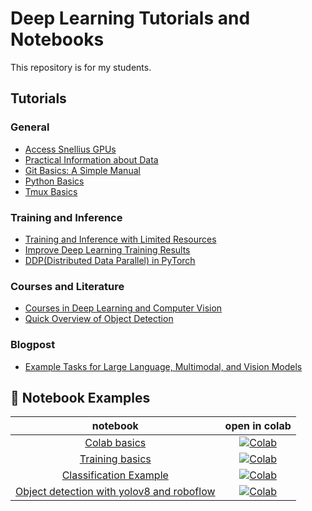 # Deep Learning Tutorials and Notebooks

This repository is for my students.

## Tutorials

### General
- [Access Snellius GPUs](tutorial/README.md)
- [Practical Information about Data](tutorial/practical_info_data.md)
- [Git Basics: A Simple Manual](tutorial/git.md)
- [Python Basics](tutorial/python.md)
- [Tmux Basics](tutorial/tmux.md)

### Training and Inference
- [Training and Inference with Limited Resources](tutorial/resource_limitations.md)
- [Improve Deep Learning Training Results](tutorial/improve_training_results.md)
- [DDP(Distributed Data Parallel) in PyTorch](tutorial/ddp.md)

### Courses and Literature
- [Courses in Deep Learning and Computer Vision](tutorial/courses.md)
- [Quick Overview of Object Detection](tutorial/object_detection.md)

### Blogpost
- [Example Tasks for Large Language, Multimodal, and Vision Models](tutorial/tasks.md)


## 🚀 Notebook Examples
| **notebook** | **open in colab** |
|:------------:|:-------------------------------------------------:|
| [Colab basics](https://github.com/fkariminejadasl/ml-notebooks/blob/main/notebooks/colab_basics.ipynb) | [![Colab](https://colab.research.google.com/assets/colab-badge.svg)](https://colab.research.google.com/github/fkariminejadasl/ml-notebooks/blob/main/notebooks/colab_basics.ipynb)| 
| [Training basics](https://github.com/fkariminejadasl/ml-notebooks/blob/main/notebooks/training_basics.ipynb) | [![Colab](https://colab.research.google.com/assets/colab-badge.svg)](https://colab.research.google.com/github/fkariminejadasl/ml-notebooks/blob/main/notebooks/training_basics.ipynb)| 
| [Classification Example](https://github.com/fkariminejadasl/ml-notebooks/blob/main/notebooks/example_calssification.ipynb) | [![Colab](https://colab.research.google.com/assets/colab-badge.svg)](https://colab.research.google.com/github/fkariminejadasl/ml-notebooks/blob/main/notebooks/example_calssification.ipynb)| 
| [Object detection with yolov8 and roboflow](https://github.com/fkariminejadasl/ml-notebooks/blob/main/notebooks/object_detection_with_yolov8_roboflow.ipynb) | [![Colab](https://colab.research.google.com/assets/colab-badge.svg)](https://colab.research.google.com/github/fkariminejadasl/ml-notebooks/blob/main/notebooks/object_detection_with_yolov8_roboflow.ipynb)| 
